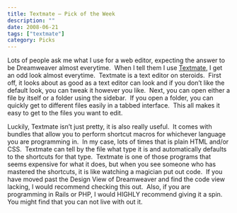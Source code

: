 ```yaml
---
title: Textmate – Pick of the Week
description: ""
date: 2008-06-21
tags: ["textmate"]
category: Picks
---
```



Lots of people ask me what I use for a web editor, expecting the answer to be Dreamweaver almost everytime.&nbsp; When I tell them I use <a href="https://web.archive.org/web/20131211162734/http://macromates.com/">Textmate</a>, I get an odd look almost everytime.&nbsp; Textmate is a text editor on steroids.&nbsp; First off, it looks about as good as a text editor can look and if you don’t like the default look, you can tweak it however you like.&nbsp; Next, you can open either a file by itself or a folder using the sidebar.&nbsp; If you open a folder, you can quickly get to different files easily in a tabbed interface.&nbsp; This all makes it easy to get to the files you want to edit.

Luckily, Textmate isn’t just pretty, it is also really useful.&nbsp; It comes with bundles that allow you to perform shortcut macros for whichever language you are programming in.&nbsp; In my case, lots of times that is plain HTML and/or CSS.&nbsp; Textmate can tell by the file what type it is and automatically defaults to the shortcuts for that type.&nbsp; Textmate is one of those programs that seems expensive for what it does, but when you see someone who has mastered the shortcuts, it is like watching a magician put out code.&nbsp; If you have moved past the Design View of Dreamweaver and find the code view lacking, I would recommend checking this out.&nbsp; Also, if you are programming in Rails or PHP, I would HIGHLY recommend giving it a spin.&nbsp; You might find that you can not live with out it.
